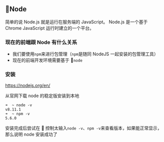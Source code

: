 ## Node

简单的说 Node.js 就是运行在服务端的 JavaScript。
Node.js 是一个基于 Chrome JavaScript 运行时建立的一个平台。

### 现在的前端跟 Node 有什么关系

- 我们要使用`npm`来进行包管理（`npm`是随同 NodeJS 一起安装的包管理工具）
- 现在的前端开发环境需要基于 `node`

### 安装

https://nodejs.org/en/

从官网下载 node 的稳定版安装到本地

```
➜  ~ node -v
v8.11.1
➜  ~ npm -v
5.6.0
```

安装完成后尝试在  控制太输入`node -v`、`npm -v`来查看版本，如果能正常显示，那么说明 node 安装成功了
